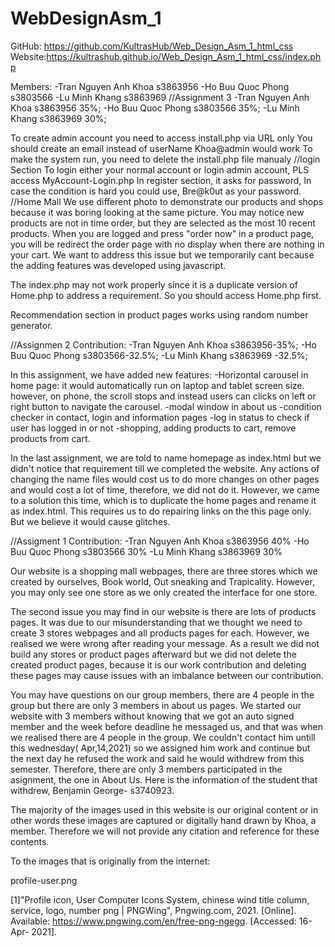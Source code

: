 # WebDesignAsm_1
GitHub: https://github.com/KultrasHub/Web_Design_Asm_1_html_css
Website:https://kultrashub.github.io/Web_Design_Asm_1_html_css/index.php

Members:
-Tran Nguyen Anh Khoa s3863956
-Ho Buu Quoc Phong s3803566
-Lu Minh Khang s3863969
//Assignment 3
-Tran Nguyen Anh Khoa s3863956      35%;
-Ho Buu Quoc Phong    s3803566      35%;
-Lu Minh Khang        s3863969      30%;

To create admin account you need to access install.php via URL only
You should create an email instead of userName Khoa@admin would work
To make the system run, you need to delete the install.php file manualy
//login Section
To login either your normal account or login admin account, PLS access MyAccount-Login.php
In register section, it asks for password, In case the condition is hard you could use, Bre@k0ut as your password.
//Home Mall
We use different photo to demonstrate our products and shops because it was boring looking at the same picture.
You may notice new products are not in time order, but they are selected as the most 10 recent products.
When you are logged and  press "order now" in a product page, you will be redirect the order page with no display when there are nothing in your cart. We want to address this issue but we temporarily cant because the adding features was developed using javascript.

The index.php may not work properly since it is a duplicate version of Home.php to address a requirement. So you should access Home.php first.

Recommendation section in product pages works using random number generator.


//Assignmen 2
Contribution:
-Tran Nguyen Anh Khoa s3863956-35%;
-Ho Buu Quoc Phong s3803566-32.5%;
-Lu Minh Khang s3863969 -32.5%;

In this assignment, we have added new features:
-Horizontal carousel in home page:
it would automatically run on laptop and tablet screen size.
however, on phone, the scroll stops and instead users can clicks on left or right button to navigate the carousel.
-modal window in about us
-condition checker in contact, login and information pages
-log in status to check if user has logged in or not
-shopping, adding products to cart, remove products from cart.

In the last assignment, we are told to name homepage as index.html but we didn't notice that requirement till we completed the website. Any actions of changing the name files would cost us to do more changes on other pages and would cost a lot of time, therefore, we did not do it. However, we came to a solution this time, which is to duplicate the home pages and rename it as index.html. This requires us to do repairing links on the this page only. But we believe it would cause glitches. 

//Assigment 1
Contribution:
-Tran Nguyen Anh Khoa s3863956 40%
-Ho Buu Quoc Phong s3803566 30%
-Lu Minh Khang s3863969 30%

Our website is a shopping mall webpages, there are three stores which we created by ourselves, Book world, Out sneaking and Trapicality. However, you may only see one store as we only created the interface for one store.

The second issue you may find in our website is there are lots of products pages. It was due to our misunderstanding that we thought we need to create 3 stores webpages and all products pages for each. However, we realised we were wrong after reading your message. As a result we did not build any stores or product pages afterward but we did not delete the created product pages, because it is our work contribution and deleting these pages may cause issues with an imbalance between our contribution.

You may have questions on our group members, there are 4 people in the group but there are only 3 members in about us pages. We started our website with 3 members without knowing that we got an auto signed member and the week before deadline he messaged us, and that was when we realised there are 4 people in the group. We couldn't contact him untill this wednesday( Apr,14,2021) so we assigned him work and continue but the next day he refused the work and said he would withdrew from this semester. Therefore, there are only 3 members participated in the asignment, the one in About Us. Here is the information of the student that withdrew, Benjamin George- s3740923.

The majority of the images used in this website is our original content or in other words these images are captured or digitally hand drawn by Khoa, a member. Therefore we will not provide any citation and reference for these contents.

To the images that is originally from the internet:

profile-user.png

[1]"Profile icon, User Computer Icons System, chinese wind title column, service, logo, number png | PNGWing", Pngwing.com, 2021. [Online]. Available: https://www.pngwing.com/en/free-png-ngegq. [Accessed: 16- Apr- 2021].


